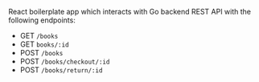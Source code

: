 React boilerplate app which interacts with Go backend REST API with the following endpoints:
- GET `/books`
- GET `books/:id`
- POST `/books`
- POST `/books/checkout/:id`
- POST `/books/return/:id`
